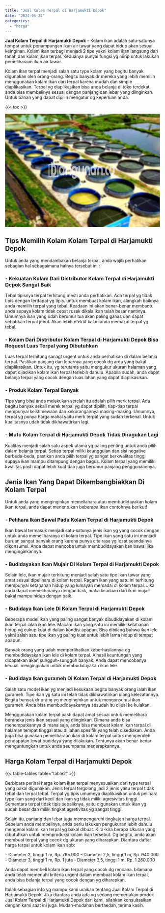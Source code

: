 ```yaml
---
title: "Jual Kolam Terpal di Harjamukti Depok"
date: "2024-06-22"
categories: 
  - "harga"
---
```


**Jual Kolam Terpal di Harjamukti Depok** – Kolam ikan adalah satu-satunya tempat untuk penampungan ikan air tawar yang dapat hidup akan sesuai keinginan. Kolam ikan terbagi menjadi 2 tipe yakni kolam ikan langsung dari tanah dan kolam ikan terpal. Keduanya punyai fungsi yg mirip untuk lakukan pemeliharaan ikan air tawar.

Kolam ikan terpal menjadi salah satu type kolam yang begitu banyak digunakan oleh orang-orang. Begitu banyak dr mereka yang lebih memilih menggunakan kolam ikan dari terpal karena mudah dan simple diaplikasikan. Terpal yg diaplikasikan bisa anda belanja di toko terdekat, anda bisa membelinya sesuai dengan panjang dan lebar yang diinginkan. Untuk bahan yang dapat dipilih mengatur dg keperluan anda.

{{< toc >}}

![Jual Kolam Terpal di Harjamukti Depok](/images/jual-kolam-terpal-33.png)

## Tips Memilih Kolam Kolam Terpal di Harjamukti Depok

Untuk anda yang mendambakan belanja terpal, anda wajib perhatikan sebagian hal sebagaimana halnya tersebut ini :

### \- Kekuatan Kolam Dari Distributor Kolam Terpal di Harjamukti Depok Sangat Baik

Tebal tipisnya terpal terhitung mesti anda perhatikan. Ada terpal yg tidak tipis dengan terdapat yg tipis. untuk membuat kolam ikan, alangkah baiknya anda memilih terpal yang tebal. Keadaan ini akan benar-benar membantu anda supaya kolam tidak cepat rusak dikala ikan telah besar nantinya. Umumnya ikan yang udah berumur tua akan paling ganas dan dapat sebabkan terpal jebol. Akan lebih efektif kalau anda memakai terpal yg tebal.

### \- Kolam Dari Distributor Kolam Terpal di Harjamukti Depok Bisa Request Luas Terpal yang Dibutuhkan

Luas terpal terhitung sanagt urgent untuk anda perhatikan di dalam belanja terpal. Pastikan panjang dan lebarnya yang cocok dg area yang bakal diaplikasikan. Untuk itu, yg terutama yaitu mengukur ukuran halaman yang dapat dijadikan kolam ikan terpal terlebih dahulu. Apabila sudah, anda dapat belanja terpal yang cocok dengan luas lahan yang dapat diaplikasikan.

### \- Produk Kolam Terpal Banyak

Tips yang bisa anda melakukan setelah itu adalah pilih merk terpal. Ada begitu banyak sekali merek terpal yg dapat dipilih, tiap-tiap terpal mempunyai keistimewaan dan kekurangannya masing-masing. Umumnya, terpal yg punya harga mahal yaitu merk terpal yang sudah terkenal. Untuk kualitasnya udah tidak dikhawatirkan lagi.

### \- Mutu Kolam Terpal di Harjamukti Depok Tidak Diragukan Lagi

Kualitas menjadi salah satu aspek utama yg paling penting untuk anda pilih dalam belanja terpal. Setiap terpal miliki keunggulan dan sisi negative berbeda-beda, pastikan anda pilih terpal yg sangat berkwalitas tinggi supaya ikan mampu ditampung dengan bagus. Kolam terpal yang memiliki kwalitas pasti dapat lebih kuat dan juga berumur panjang penggunaannya.

## Jenis Ikan Yang Dapat Dikembangbiakkan Di Kolam Terpal

Untuk anda yang menginginkan memeliahara atau membudidayakan kolam ikan terpal, anda dapat menentukan beberapa ikan contohnya berikut!

### \- Pelihara Ikan Bawal Pada Kolam Terpal di Harjamukti Depok

Ikan bawal termasuk menjadi satu-satunya jenis ikan yg yang cocok dengan untuk anda memeliharanya di kolam terpal. Tipe ikan yang satu ini menjadi buruan sangat banyak orang karena punya cita rasa yg lezat seandainya dikonsumsi. Anda dapat mencoba untuk membudidayakan kan bawal jika menginginkannya.

### \- Budidayakan Ikan Mujair Di Kolam Terpal di Harjamukti Depok

Selain lele, ikan mujair terhitung menjadi salah satu tipe ikan tawar yang amat sesuai dipelihara di kolam terpal. Ragam ikan yang satu ini terhitung mempunyai ketahanan hidup yang lumayan memadai di kolam terpal. Jika anda dapat memeliharanya dengan baik, maka keadaan dari ikan mujair bakal mampu hidup dengan baik.

### \- Budidaya Ikan Lele Di Kolam Terpal di Harjamukti Depok

Beberapa model ikan yang paling sangat banyak dibudidayakan di kolam ikan terpal ialah ikan lele. Macam ikan yang satu ini memiliki ketahanan hidup yg cukup kuat di dalam kondisi apapun. Bisa dibilang bahwa ikan lele yakni salah satu tipe ikan yg paling kuat untuk lebih lama hidup di tempat apapun.

Banyak orang yang udah memperlihatkan keberhasilannya dg membudidayakan ikan lele di kolam terpal. Alhasil keuntungan yang didapatkan akan sungguh-sungguh banyak. Anda dapat mencobanya kecuali menginginkan untuk membudidayakan ikan lele.

### \- Budidaya Ikan gurameh Di Kolam Terpal di Harjamukti Depok

Salah satu model ikan yg menjadi kesukaan begitu banyak orang ialah ikan gurameh. Tipe ikan yg satu ini telah tidak dikhawatirkan ulang kelezatannya. Begitu banyak dr orang yg menginginkan untuk mengonsumsi ikan gurameh. Anda bisa membudidayakannya sesudah itu dijual ke kulakan.

Menggunakan kolam terpal pasti dapat amat sesuai untuk memelihara beraneka jenis ikan sesuai yang diinginkan. Dimana anda bisa menempatkannya di mana saja, anda bisa membuat kolam ikan terpal di halaman tempat tinggal atau di lahan spesifik yang telah disediakan. Anda juga bisa gunakan pemeliharaan ikan di kolam terpal untuk memperoleh pendapatan lewat budidaya yang dilakukan. Tentunya akan benar-benar menguntungkan untuk anda seumpama menerapkannya.

## Harga Kolam Terpal di Harjamukti Depok

{{< table-tables table="table2" >}}

Berbicara perihal harga kolam ikan terpal menyesuaikan dari type terpal yang bakal digunakan. Jenis terpal tergolong jadi 2 jenis yaitu terpal tidak tebal dan terpal tebal. Terpal yg tipis umumnya diaplikasikan untuk pelihara type ikan yang dari kecil dan ikan yg tidak miliki agresivitas tinggi. Sementara terpal tidak tipis sebaliknya, yaitu digunakan untuk ikan yg sudah besar dan miliki tingkat agretivitas yg sangat tinggi.

Selain itu, panjang dan lebar juga mempengaruhi tingkatan harga terpal. Sebelum anda membelinya, anda perlu lakukan pengukuran lebih dahulu mengenai kolam ikan terpal yg bakal dibuat. Kira-kira berapa Ukuran yang dibutuhkan untuk memproduksi kolam ikan tersebut. Dg begitu, anda akan membuat terpal yang cocok dg ukuran yang diharapkan. Diantara daftar harga terpal untuk kolam ikan sbb:

\- Diameter 2, tinggi 1 m, Rp. 795.000 - Diameter 2,5, tinggi 1 m, Rp. 940.000 - Diameter 3, tinggi 1 m, Rp. 1 juta - Diameter 3,5, tinggi 1 m, Rp. 1.260.000

Anda dapat membeli kolam ikan terpal yang cocok dg rencana. bilamana anda telah memenuhi kriteria urgent dalam membuat kolam ikan terpal, anda bisa belanja terpal yang cocok dengan yg diharapkan.

Itulah sebagian info yg mampu kami uraikan tentang Jual Kolam Terpal di Harjamukti Depok. Jika diantara anda ada yg sedang memerlukan produk Jual Kolam Terpal di Harjamukti Depok dari kami, silahkan konsultasikan dengan kami saat ini juga. Mudah-mudahan berfaedah, terima kasih.
